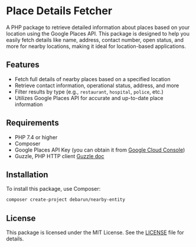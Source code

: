 # Place Details Fetcher

A PHP package to retrieve detailed information about places based on your location using the Google Places API. This package is designed to help you easily fetch details like name, address, contact number, open status, and more for nearby locations, making it ideal for location-based applications.

## Features

- Fetch full details of nearby places based on a specified location
- Retrieve contact information, operational status, address, and more
- Filter results by type (e.g., `restaurant`, `hospital`, `police`, etc.)
- Utilizes Google Places API for accurate and up-to-date place information

## Requirements

- PHP 7.4 or higher
- Composer
- Google Places API Key (you can obtain it from [Google Cloud Console](https://console.cloud.google.com/))
- Guzzle, PHP HTTP client [Guzzle doc](https://docs.guzzlephp.org/en/stable/index.html)

## Installation

To install this package, use Composer:

```bash
composer create-project debarun/nearby-entity
```
## License

This package is licensed under the MIT License. See the [LICENSE](LICENSE) file for details.
